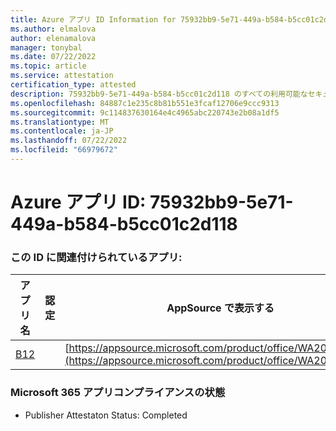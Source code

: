 ```yaml
---
title: Azure アプリ ID Information for 75932bb9-5e71-449a-b584-b5cc01c2d118
ms.author: elmalova
author: elenamalova
manager: tonybal
ms.date: 07/22/2022
ms.topic: article
ms.service: attestation
certification_type: attested
description: 75932bb9-5e71-449a-b584-b5cc01c2d118 のすべての利用可能なセキュリティとコンプライアンス情報。
ms.openlocfilehash: 84887c1e235c8b81b551e3fcaf12706e9ccc9313
ms.sourcegitcommit: 9c114837630164e4c4965abc220743e2b08a1df5
ms.translationtype: MT
ms.contentlocale: ja-JP
ms.lasthandoff: 07/22/2022
ms.locfileid: "66979672"
---
```

# <a name="azure-app-id-75932bb9-5e71-449a-b584-b5cc01c2d118"></a>Azure アプリ ID: 75932bb9-5e71-449a-b584-b5cc01c2d118


### <a name="apps-associated-with-this-id"></a>この ID に関連付けられているアプリ:
| **アプリ名** | **認定** | **AppSource で表示する** |
|--------------|---------------|-----------------------|
| [B12](../forward/WA200004073.md) |  | [https://appsource.microsoft.com/product/office/WA200004073](https://appsource.microsoft.com/product/office/WA200004073) |

### <a name="microsoft-365-app-compliance-status"></a>Microsoft 365 アプリコンプライアンスの状態
- Publisher Attestaton Status: Completed
